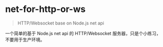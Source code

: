 # net-for-http-or-ws

> HTTP/Websocket base on Node.js net api

一个简单的基于 Node.js net api 的 HTTP/Websocket 服务器，只是个小练习，不要用于生产环境。
